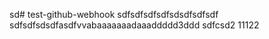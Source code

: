 sd# test-github-webhook
sdfsdfsdfsdfsdsdfsdfsdf
sdfsdfsdsdfasdfvvabaaaaaaadaaaddddd3ddd
sdfcsd2
11122
